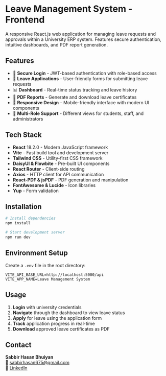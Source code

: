 # Leave Management System - Frontend

A responsive React.js web application for managing leave requests and approvals within a University ERP system. Features secure authentication, intuitive dashboards, and PDF report generation.

## Features
- 🔐 **Secure Login** - JWT-based authentication with role-based access
- 📝 **Leave Applications** - User-friendly forms for submitting leave requests
- 📊 **Dashboard** - Real-time status tracking and leave history
- 📄 **PDF Reports** - Generate and download leave certificates
- 📱 **Responsive Design** - Mobile-friendly interface with modern UI components
- 👥 **Multi-Role Support** - Different views for students, staff, and administrators

## Tech Stack
- **React** 18.2.0 - Modern JavaScript framework
- **Vite** - Fast build tool and development server
- **Tailwind CSS** - Utility-first CSS framework
- **DaisyUI & Flowbite** - Pre-built UI components
- **React Router** - Client-side routing
- **Axios** - HTTP client for API communication
- **React-PDF & jsPDF** - PDF generation and manipulation
- **FontAwesome & Lucide** - Icon libraries
- **Yup** - Form validation

## Installation
```bash
# Install dependencies
npm install

# Start development server
npm run dev

```

## Environment Setup
Create a `.env` file in the root directory:
```env
VITE_API_BASE_URL=http://localhost:5000/api
VITE_APP_NAME=Leave Management System
```

## Usage
1. **Login** with university credentials
2. **Navigate** through the dashboard to view leave status
3. **Apply** for leave using the application form
4. **Track** application progress in real-time
5. **Download** approved leave certificates as PDF


## Contact
**Sabbir Hasan Bhuiyan**  
📧 sabbirhasan675@gmail.com  
💼 [LinkedIn](https://linkedin.com/in/SabbirHasanBhuiyan)
